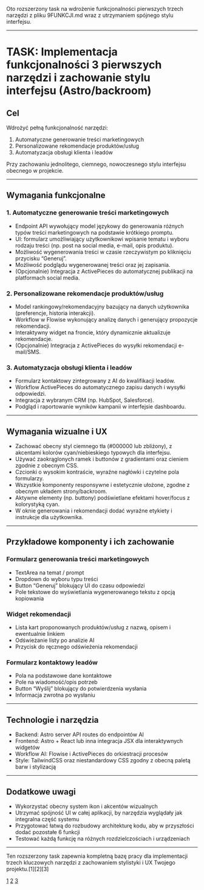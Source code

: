 Oto rozszerzony task na wdrożenie funkcjonalności pierwszych trzech narzędzi z pliku 9FUNKCJI.md wraz z utrzymaniem spójnego stylu interfejsu.

***

# TASK: Implementacja funkcjonalności 3 pierwszych narzędzi i zachowanie stylu interfejsu (Astro/backroom)

## Cel
Wdrożyć pełną funkcjonalność narzędzi:
1. Automatyczne generowanie treści marketingowych
2. Personalizowane rekomendacje produktów/usług
3. Automatyzacja obsługi klienta i leadów

Przy zachowaniu jednolitego, ciemnego, nowoczesnego stylu interfejsu obecnego w projekcie.

***

## Wymagania funkcjonalne

### 1. Automatyczne generowanie treści marketingowych

- Endpoint API wywołujący model językowy do generowania różnych typów treści marketingowych na podstawie krótkiego promptu.
- UI: formularz umożliwiający użytkownikowi wpisanie tematu i wyboru rodzaju treści (np. post na social media, e-mail, opis produktu).
- Możliwość wygenerowania treści w czasie rzeczywistym po kliknięciu przycisku “Generuj”.
- Możliwość podglądu wygenerowanej treści oraz jej zapisania.
- (Opcjonalnie) Integracja z ActivePieces do automatycznej publikacji na platformach social media.

### 2. Personalizowane rekomendacje produktów/usług

- Model rankingowy/rekomendacyjny bazujący na danych użytkownika (preferencje, historia interakcji).
- Workflow w Flowise wykonujący analizę danych i generujący propozycje rekomendacji.
- Interaktywny widget na froncie, który dynamicznie aktualizuje rekomendacje.
- (Opcjonalnie) Integracja z ActivePieces do wysyłki rekomendacji e-mail/SMS.

### 3. Automatyzacja obsługi klienta i leadów

- Formularz kontaktowy zintegrowany z AI do kwalifikacji leadów.
- Workflow ActivePieces do automatycznego zapisu danych i wysyłki odpowiedzi.
- Integracja z wybranym CRM (np. HubSpot, Salesforce).
- Podgląd i raportowanie wyników kampanii w interfejsie dashboardu.

***

## Wymagania wizualne i UX

- Zachować obecny styl ciemnego tła (#000000 lub zbliżony), z akcentami kolorów cyan/niebieskiego typowych dla interfejsu.
- Używać zaokrąglonych ramek i buttonów z gradientami oraz cieniem zgodnie z obecnym CSS.
- Czcionki o wysokim kontraście, wyraźne nagłówki i czytelne pola formularzy.
- Wszystkie komponenty responsywne i estetycznie ułożone, zgodne z obecnym układem strony/backroom.
- Aktywne elementy (np. buttony) podświetlane efektami hover/focus z kolorystyką cyan.
- W oknie generowania i rekomendacji dodać wyraźne etykiety i instrukcje dla użytkownika.

***

## Przykładowe komponenty i ich zachowanie

### Formularz generowania treści marketingowych

- TextArea na temat / prompt
- Dropdown do wyboru typu treści
- Button “Generuj” blokujący UI do czasu odpowiedzi
- Pole tekstowe do wyświetlania wygenerowanego tekstu z opcją kopiowania

### Widget rekomendacji

- Lista kart proponowanych produktów/usług z nazwą, opisem i ewentualnie linkiem
- Odświeżanie listy po analizie AI
- Przycisk do ręcznego odświeżenia rekomendacji

### Formularz kontaktowy leadów

- Pola na podstawowe dane kontaktowe
- Pole na wiadomość/opis potrzeb
- Button “Wyślij” blokujący do potwierdzenia wysłania
- Informacja zwrotna po wysłaniu

***

## Technologie i narzędzia

- Backend: Astro server API routes do endpointów AI
- Frontend: Astro + React lub inna integracja JSX dla interaktywnych widgetów
- Workflow AI: Flowise i ActivePieces do orkiestracji procesów
- Style: TailwindCSS oraz niestandardowy CSS zgodny z obecną paletą barw i stylizacją

***

## Dodatkowe uwagi

- Wykorzystać obecny system ikon i akcentów wizualnych
- Utrzymać spójność UI w całej aplikacji, by narzędzia wyglądały jak integralna część systemu
- Przygotować łatwą do rozbudowy architekturę kodu, aby w przyszłości dodać pozostałe 6 funkcji
- Testować każdą funkcję na różnych rozdzielczościach i urządzeniach

***

Ten rozszerzony task zapewnia kompletną bazę pracy dla implementacji trzech kluczowych narzędzi z zachowaniem stylistyki i UX Twojego projektu.[1][2][3]

[1](https://ppl-ai-file-upload.s3.amazonaws.com/web/direct-files/attachments/92027992/3fd1bbdb-2c6d-482c-a6fe-9362f9c08ae0/9FUNKCJI.md)
[2](https://ppl-ai-file-upload.s3.amazonaws.com/web/direct-files/attachments/images/92027992/fa6bc879-a808-421b-bc3d-60611ca564c4/D92DBAE2-0DDC-48CD-B924-FB0C7DC7381C.jpg)
[3](https://ppl-ai-file-upload.s3.amazonaws.com/web/direct-files/attachments/images/92027992/d915feb7-0d34-40d2-8d86-06577e07ecc8/84AE8381-32F0-4ACF-88F4-2A0EE8748F09.jpg)